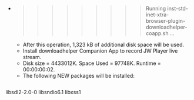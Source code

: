 * >>>>>>>>> Running inst-std-inet-xtra-browser-plugin-downloadhelper-coapp.sh ...
  * After this operation, 1,323 kB of additional disk space will be used.
  * Install downloadhelper Companion App to record JW Player live stream.
  * Disk size = 4433012K. Space Used = 97748K. Runtime = 00:00:00:02.
  * The following NEW packages will be installed:
  ```bash
libsdl2-2.0-0 libsndio6.1 libxss1
  ```
